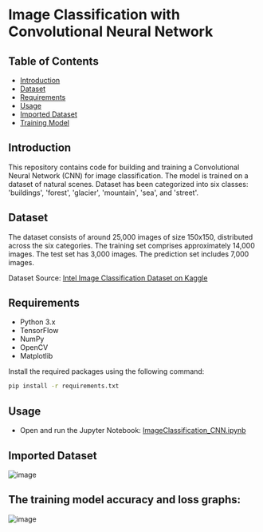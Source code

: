 # Image Classification with Convolutional Neural Network


## Table of Contents
- [Introduction](#introduction)
- [Dataset](#dataset)
- [Requirements](#requirements)
- [Usage](#usage)
- [Imported Dataset](#imported-dataset)
- [Training Model](#training-model)

## Introduction
This repository contains code for building and training a Convolutional Neural Network (CNN) for image classification. The model is trained on a dataset of natural scenes. 
Dataset has been categorized into six classes: 'buildings', 'forest', 'glacier', 'mountain', 'sea', and 'street'.

## Dataset
The dataset consists of around 25,000 images of size 150x150, distributed across the six categories. 
The training set comprises approximately 14,000 images.
The test set has 3,000 images. 
The prediction set includes 7,000 images.

Dataset Source: [Intel Image Classification Dataset on Kaggle](https://www.kaggle.com/puneet6060/intel-image-classification)


## Requirements
- Python 3.x
- TensorFlow
- NumPy
- OpenCV
- Matplotlib

Install the required packages using the following command:

```bash
pip install -r requirements.txt
```

## Usage
- Open and run the Jupyter Notebook: [ImageClassification_CNN.ipynb](ImageClassification_CNN.ipynb)


## Imported Dataset
![image](https://github.com/imannoor24/ML-CNN-ImageClassification/assets/138428244/1420ba01-ef10-40f7-bd8a-7a212ae1fe84)


## The training model accuracy and loss graphs:
![image](https://github.com/imannoor24/ML-CNN-ImageClassification/assets/138428244/51763c33-514e-4746-97db-530214a7f6e4)

